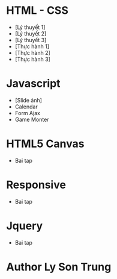 # HTML - CSS
* [Lý thuyết 1]
* [Lý thuyết 2]
* [Lý thuyết 3]
* [Thực hành 1]
* [Thực hành 2]
* [Thực hành 3]

# Javascript
* [Slide ảnh]
* Calendar
* Form Ajax
* Game Monter

# HTML5 Canvas
* Bai tap 

# Responsive
* Bai tap 

# Jquery
* Bai tap

# Author Ly Son Trung

